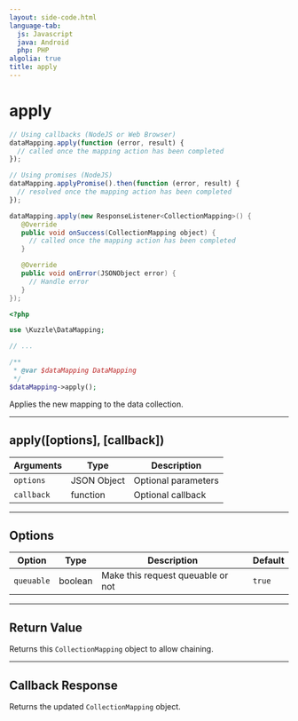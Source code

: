 ```yaml
---
layout: side-code.html
language-tab:
  js: Javascript
  java: Android
  php: PHP
algolia: true
title: apply
---
```


# apply

```js
// Using callbacks (NodeJS or Web Browser)
dataMapping.apply(function (error, result) {
  // called once the mapping action has been completed
});

// Using promises (NodeJS)
dataMapping.applyPromise().then(function (error, result) {
  // resolved once the mapping action has been completed
});
```

```java
dataMapping.apply(new ResponseListener<CollectionMapping>() {
   @Override
   public void onSuccess(CollectionMapping object) {
     // called once the mapping action has been completed
   }

   @Override
   public void onError(JSONObject error) {
     // Handle error
   }
});
```

```php
<?php

use \Kuzzle\DataMapping;

// ...

/**
 * @var $dataMapping DataMapping
 */
$dataMapping->apply();
```

Applies the new mapping to the data collection.

---

## apply([options], [callback])

| Arguments | Type | Description |
|---------------|---------|----------------------------------------|
| ``options`` | JSON Object | Optional parameters |
| ``callback`` | function | Optional callback |

---

## Options

| Option | Type | Description | Default |
|---------------|---------|----------------------------------------|---------|
| ``queuable`` | boolean | Make this request queuable or not  | ``true`` |

---

## Return Value

Returns this `CollectionMapping` object to allow chaining.

---

## Callback Response

Returns the updated `CollectionMapping` object.
